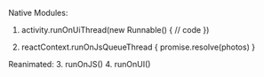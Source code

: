 Native Modules:

1. activity.runOnUiThread(new Runnable() {
    // code
})

2. reactContext.runOnJsQueueThread {
     promise.resolve(photos) 
   }

Reanimated: 
3. runOnJS()
4. runOnUI()